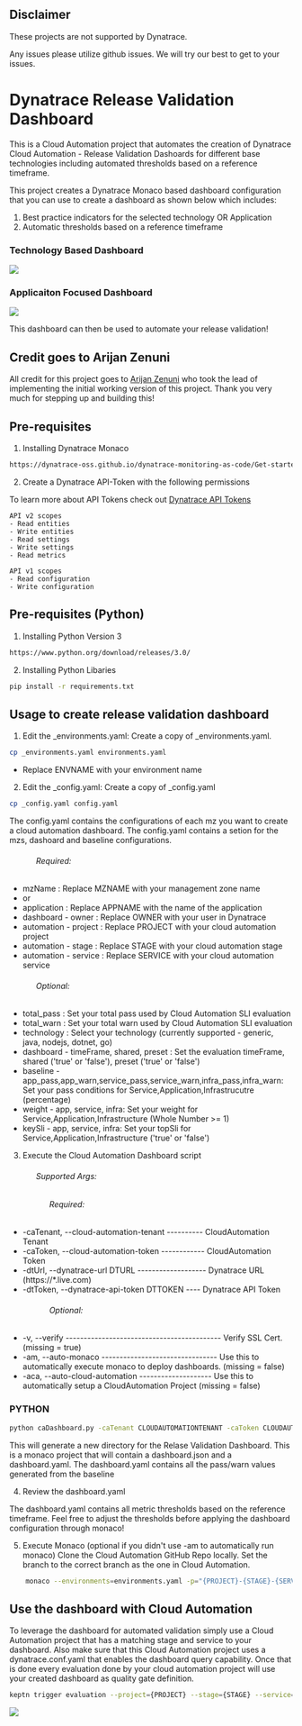 ## Disclaimer
These projects are not supported by Dynatrace. 

Any issues please utilize github issues. 
We will try our best to get to your issues.

# Dynatrace Release Validation Dashboard

This is a Cloud Automation project that automates the creation of Dynatrace Cloud Automation - Release Validation Dashoards for different base technologies including automated thresholds based on a reference timeframe.

This project creates a Dynatrace Monaco based dashboard configuration that you can use to create a dashboard as shown below which includes:
1. Best practice indicators for the selected technology OR Application
2. Automatic thresholds based on a reference timeframe

### Technology Based Dashboard
![](./image/dashboard.png)

### Applicaiton Focused Dashboard
![](./image/application_dashboard.jpg)

This dashboard can then be used to automate your release validation!

## Credit goes to Arijan Zenuni

All credit for this project goes to [Arijan Zenuni](https://github.com/ajzenuni) who took the lead of implementing the initial working version of this project. Thank you very much for stepping up and building this!

## Pre-requisites 
1. Installing Dynatrace Monaco

```bash
https://dynatrace-oss.github.io/dynatrace-monitoring-as-code/Get-started/installation
```

2. Create a Dynatrace API-Token with the following permissions

To learn more about API Tokens check out [Dynatrace API Tokens](https://www.dynatrace.com/support/help/dynatrace-api/basics/dynatrace-api-authentication)

```
API v2 scopes
- Read entities
- Write entities
- Read settings
- Write settings
- Read metrics

API v1 scopes
- Read configuration
- Write configuration
```
## Pre-requisites (Python)

1. Installing Python Version 3

```bash
https://www.python.org/download/releases/3.0/
```

2. Installing Python Libaries
```bash
pip install -r requirements.txt
```

## Usage to create release validation dashboard
1. Edit the _environments.yaml:
Create a copy of _environments.yaml.
```bash
cp _environments.yaml environments.yaml
```
- Replace ENVNAME with your environment name

2. Edit the _config.yaml:
Create a copy of _config.yaml
```bash
cp _config.yaml config.yaml
```

The config.yaml contains the configurations of each mz you want to create a cloud automation dashboard. 
The config.yaml contains a setion for the mzs, dashoard and baseline configurations.
###### &nbsp;&nbsp;&nbsp;&nbsp;&nbsp;&nbsp;&nbsp;&nbsp;&nbsp;&nbsp;&nbsp;&nbsp;Required:
- mzName : Replace MZNAME with your management zone name
- or 
- application : Replace APPNAME with the name of the application
- dashboard - owner : Replace OWNER with your user in Dynatrace
- automation - project : Replace PROJECT with your cloud automation project
- automation - stage : Replace STAGE with your cloud automation stage
- automation - service : Replace SERVICE with your cloud automation service
###### &nbsp;&nbsp;&nbsp;&nbsp;&nbsp;&nbsp;&nbsp;&nbsp;&nbsp;&nbsp;&nbsp;&nbsp;Optional:
- total_pass : Set your total pass used by Cloud Automation SLI evaluation
- total_warn : Set your total warn used by Cloud Automation SLI evaluation
- technology : Select your technology (currently supported - generic, java, nodejs, dotnet, go)
- dashboard - timeFrame, shared, preset : Set the evaluation timeFrame, shared ('true' or 'false'), preset ('true' or 'false')
- baseline - app_pass,app_warn,service_pass,service_warn,infra_pass,infra_warn: Set your pass conditions for Service,Application,Infrastrucutre (percentage)
- weight - app, service, infra: Set your weight for Service,Application,Infrastructure (Whole Number >= 1)
- keySli - app, service, infra: Set your topSli for Service,Application,Infrastructure ('true' or 'false')

3. Execute the Cloud Automation Dashboard script
###### &nbsp;&nbsp;&nbsp;&nbsp;&nbsp;&nbsp;&nbsp;&nbsp;&nbsp;&nbsp;&nbsp;&nbsp;Supported Args:
###### &nbsp;&nbsp;&nbsp;&nbsp;&nbsp;&nbsp;&nbsp;&nbsp;&nbsp;&nbsp;&nbsp;&nbsp;&nbsp;&nbsp;&nbsp;&nbsp;&nbsp;&nbsp;Required:
- -caTenant, --cloud-automation-tenant ---------- CloudAutomation Tenant
- -caToken, --cloud-automation-token ------------ CloudAutomation Token
- -dtUrl, --dynatrace-url DTURL ------------------- Dynatrace URL (https://*.live.com)
- -dtToken, --dynatrace-api-token DTTOKEN ---- Dynatrace API Token
###### &nbsp;&nbsp;&nbsp;&nbsp;&nbsp;&nbsp;&nbsp;&nbsp;&nbsp;&nbsp;&nbsp;&nbsp;&nbsp;&nbsp;&nbsp;&nbsp;&nbsp;&nbsp;Optional:
- -v, --verify ------------------------------------------- Verify SSL Cert. (missing = true)
- -am, --auto-monaco -------------------------------- Use this to automatically execute monaco to deploy dashboards. (missing = false)
- -aca, --auto-cloud-automation -------------------- Use this to automatically setup a CloudAutomation Project (missing = false)

### PYTHON
```bash
python caDashboard.py -caTenant CLOUDAUTOMATIONTENANT -caToken CLOUDAUTOMATIONTOKEN -dtURL https://*.live.com -dtToken DTAPITOKEN
```

This will generate a new directory for the Relase Validation Dashboard.
This is a monaco project that will contain a dashboard.json and a dashboard.yaml. The dashboard.yaml contains all the pass/warn values generated from the baseline

4. Review the dashboard.yaml

The dashboard.yaml contains all metric thresholds based on the reference timeframe. Feel free to adjust the thresholds before applying the dashboard configuration through monaco!

5. Execute Monaco (optional if you didn't use -am to automatically run monaco)
Clone the Cloud Automation GitHub Repo locally. Set the branch to the correct branch as the one in Cloud Automation.
```bash
	monaco --environments=environments.yaml -p="{PROJECT}-{STAGE}-{SERVICE}/"
```

## Use the dashboard with Cloud Automation

To leverage the dashboard for automated validation simply use a Cloud Automation project that has a matching stage and service to your dashboard. Also make sure that this Cloud Automation project uses a dynatrace.conf.yaml that enables the dashboard query capability. Once that is done every evaluation done by your cloud automation project will use your created dashboard as quality gate definition.
```bash
keptn trigger evaluation --project={PROJECT} --stage={STAGE} --service={SERVICE} --start=2022-04-10T19:40:00 --end=2022-04-11T19:40:00
```
![](./image/evaluationheatmap.png)
